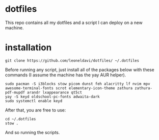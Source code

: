 # dotfiles
This repo contains all my dotfiles and a script I can deploy on a new machine.
# installation
```
git clone https://github.com/leoneldavi/dotfiles/ ~/.dotfiles
```
Before running any script, just install all of the packages below with these commands (I assume the machine has the yay AUR helper).
```
sudo pacman -S i3blocks stow picom dunst feh alacritty lf nvim mpv awesome-terminal-fonts scrot elementary-icon-theme zathura zathura-pdf-mupdf arandr lxappearance qt5ct
yay -S keyd oldschool-pc-fonts adwaita-dark
sudo systemctl enable keyd
```
After that, you are free to use:
```
cd ~/.dotfiles
stow .
```
And so running the scripts.
